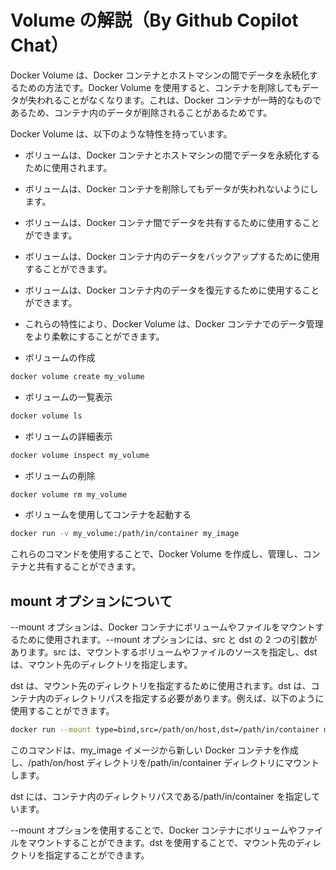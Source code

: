 # Volume の解説（By Github Copilot Chat）

Docker Volume は、Docker コンテナとホストマシンの間でデータを永続化するための方法です。Docker Volume を使用すると、コンテナを削除してもデータが失われることがなくなります。これは、Docker コンテナが一時的なものであるため、コンテナ内のデータが削除されることがあるためです。

Docker Volume は、以下のような特性を持っています。

- ボリュームは、Docker コンテナとホストマシンの間でデータを永続化するために使用されます。
- ボリュームは、Docker コンテナを削除してもデータが失われないようにします。
- ボリュームは、Docker コンテナ間でデータを共有するために使用することができます。
- ボリュームは、Docker コンテナ内のデータをバックアップするために使用することができます。
- ボリュームは、Docker コンテナ内のデータを復元するために使用することができます。
- これらの特性により、Docker Volume は、Docker コンテナでのデータ管理をより柔軟にすることができます。

- ボリュームの作成

```bash
docker volume create my_volume
```

- ボリュームの一覧表示

```bash
docker volume ls
```

- ボリュームの詳細表示

```bash
docker volume inspect my_volume
```

- ボリュームの削除

```bash
docker volume rm my_volume
```

- ボリュームを使用してコンテナを起動する

```bash
docker run -v my_volume:/path/in/container my_image
```

これらのコマンドを使用することで、Docker Volume を作成し、管理し、コンテナと共有することができます。

## mount オプションについて

--mount オプションは、Docker コンテナにボリュームやファイルをマウントするために使用されます。--mount オプションには、src と dst の 2 つの引数があります。src は、マウントするボリュームやファイルのソースを指定し、dst は、マウント先のディレクトリを指定します。

dst は、マウント先のディレクトリを指定するために使用されます。dst は、コンテナ内のディレクトリパスを指定する必要があります。例えば、以下のように使用することができます。

```bash
docker run --mount type=bind,src=/path/on/host,dst=/path/in/container my_image
```

このコマンドは、my_image イメージから新しい Docker コンテナを作成し、/path/on/host ディレクトリを/path/in/container ディレクトリにマウントします。

dst には、コンテナ内のディレクトリパスである/path/in/container を指定しています。

--mount オプションを使用することで、Docker コンテナにボリュームやファイルをマウントすることができます。dst を使用することで、マウント先のディレクトリを指定することができます。
